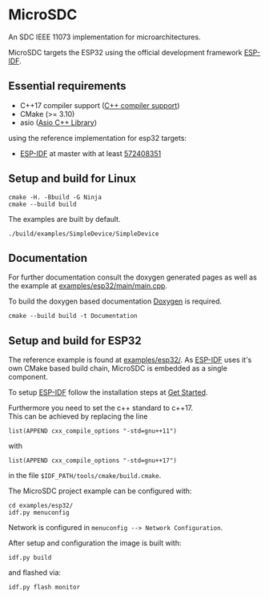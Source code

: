 # MicroSDC

An SDC IEEE 11073 implementation for microarchitectures.

MicroSDC targets the ESP32 using the official development framework [ESP-IDF](https://github.com/espressif/esp-idf/).

## Essential requirements

- C++17 compiler support ([C++ compiler support](https://en.cppreference.com/w/cpp/compiler_support#cpp17))
- CMake (>= 3.10)
- asio ([Asio C++ Library](https://think-async.com/Asio/))

using the reference implementation for esp32 targets:

- [ESP-IDF](https://github.com/espressif/esp-idf/) at master with at least [572408351](https://github.com/espressif/esp-idf/commit/582f5dd697fde49eea1f1dfe0c86f9f2f48bb223)

## Setup and build for Linux

```
cmake -H. -Bbuild -G Ninja
cmake --build build
```

The examples are built by default.

```
./build/examples/SimpleDevice/SimpleDevice
```

## Documentation

For further documentation consult the doxygen generated pages as well as the example at [examples/esp32/main/main.cpp](examples/esp32/main/main.cpp).

To build the doxygen based documentation [Doxygen](http://doxygen.nl/) is required.

```
cmake --build build -t Documentation
```

## Setup and build for ESP32

The reference example is found at [examples/esp32/](examples/esp32/).
As [ESP-IDF](https://github.com/espressif/esp-idf/) uses it's own CMake based build chain, MicroSDC is embedded as a single component.

To setup [ESP-IDF](https://github.com/espressif/esp-idf/) follow the installation steps at [Get Started](https://docs.espressif.com/projects/esp-idf/en/latest/esp32/get-started/).

Furthermore you need to set the c++ standard to c++17.  
This can be achieved by replacing the line

```
list(APPEND cxx_compile_options "-std=gnu++11")
```

with

```
list(APPEND cxx_compile_options "-std=gnu++17")
```

in the file `$IDF_PATH/tools/cmake/build.cmake`.

The MicroSDC project example can be configured with:

```
cd examples/esp32/
idf.py menuconfig
```

Network is configured in `menuconfig --> Network Configuration`.

After setup and configuration the image is built with:

```
idf.py build
```

and flashed via:

```
idf.py flash monitor
```

